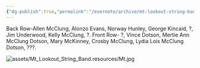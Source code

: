 ```yaml
---
{"dg-publish":true,"permalink":"/evernote/archive/mt-lookout-string-band/","tags":["George-Kincaid","Group-Photos"]}
---
```


Back Row-Allen McClung, Alonzo Evans, Norway Hunley, George Kincaid, ?, Jim Underwood, Kelly McClung, ?. Front Row- ?, Vince Dotson, Mertie Ann McClung Dotson, Mary McKinney, Crosby McClung, Lydia Lois McClung Dotson, ???.

![assets/Mt_Lookout_String_Band.resources/Mt.jpg](/img/user/assets/Mt_Lookout_String_Band.resources/Mt.jpg)
